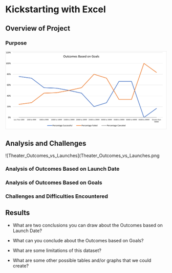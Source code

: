 # Kickstarting with Excel

## Overview of Project

### Purpose
![Outcomes_vs_Goals](Outcomes_vs_Goals.png)
## Analysis and Challenges
![Theater_Outcomes_vs_Launches](Theater_Outcomes_vs_Launches.png
### Analysis of Outcomes Based on Launch Date

### Analysis of Outcomes Based on Goals

### Challenges and Difficulties Encountered

## Results

- What are two conclusions you can draw about the Outcomes based on Launch Date?

- What can you conclude about the Outcomes based on Goals?

- What are some limitations of this dataset?

- What are some other possible tables and/or graphs that we could create?
